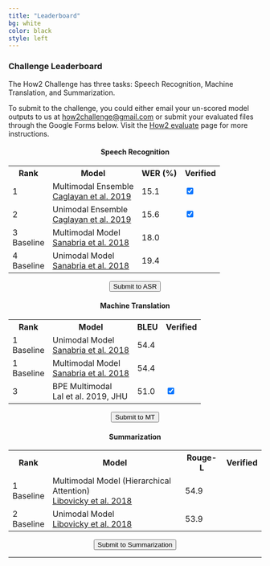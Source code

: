 ```yaml
---
title: "Leaderboard"
bg: white
color: black
style: left
---
```


### Challenge Leaderboard

The How2 Challenge has three tasks: Speech Recognition, Machine Translation, and Summarization. 

To submit to the challenge, you could either email your un-scored model outputs to us at <how2challenge@gmail.com> or submit your evaluated files through the Google Forms below. Visit the <a href="https://github.com/srvk/how2-dataset/blob/master/README.md#how2-evaluate">How2 evaluate</a> page for more instructions.


<div align="center">
<h4>Speech Recognition</h4>
<table width="80%" class="tg">
  <tr>
    <th class="tg-qnmb">Rank</th>
    <th class="tg-qnmb">Model</th>
    <th class="tg-qnmb">WER (%)</th>
    <th class="tg-qnmb">Verified</th>
  </tr>
  <tr>
    <td class="tg-s6z2">1</td>
    <td class="tg-jlrw">Multimodal Ensemble <br><a href="">Caglayan et al. 2019</a></td>
    <td class="tg-jlrw">15.1</td>
    <td class="tg-jlrw"><input type="checkbox" checked="checked" onclick="return false;"></td>
  </tr>
  <tr>
    <td class="tg-s6z2">2</td>
    <td class="tg-jlrw">Unimodal Ensemble <br><a href="">Caglayan et al. 2019</a></td>
    <td class="tg-jlrw">15.6</td>
    <td class="tg-jlrw"><input type="checkbox" checked="checked" onclick="return false;"></td>
  </tr>
  <tr>
    <td class="tg-s6z2">3<br>Baseline</td>
    <td class="tg-fqar">Multimodal Model<br><a href="https://arxiv.org/abs/1811.00347">Sanabria et al. 2018</a></td>
    <td class="tg-fqar">18.0</td>
    <td class="tg-fqar"></td>
  </tr>
  <tr>
    <td class="tg-s6z2">4<br>Baseline</td>
    <td class="tg-fqar">Unimodal Model<br><a href="https://arxiv.org/abs/1811.00347">Sanabria et al. 2018</a></td>
    <td class="tg-fqar">19.4</td>
    <td class="tg-fqar"></td>
  </tr>
</table>
  <button type="button" class="btncls" onclick="location.href = 'https://forms.gle/z8Q7Qhbw2Ku6MmKbA';">Submit to ASR</button>
  
  
  <h4>Machine Translation</h4>
<table width="80%" class="tg">
  <tr>
    <th class="tg-qnmb">Rank</th>
    <th class="tg-qnmb">Model</th>
    <th class="tg-qnmb">BLEU</th>
    <th class="tg-qnmb">Verified</th>
  </tr>
  <tr>
    <td class="tg-s6z2">1<br>Baseline</td>
    <td class="tg-fqar">Unimodal Model<br><a href="https://arxiv.org/abs/1811.00347">Sanabria et al. 2018</a></td>
    <td class="tg-fqar">54.4</td>
    <td class="tg-fqar"></td>
  </tr>
  <tr>
    <td class="tg-s6z2">1<br>Baseline</td>
    <td class="tg-fqar">Multimodal Model<br><a href="https://arxiv.org/abs/1811.00347">Sanabria et al. 2018</a></td>
    <td class="tg-fqar">54.4</td>
    <td class="tg-fqar"></td>
  </tr>
  <tr>
    <td class="tg-s6z2">3</td>
    <td class="tg-jlrw">BPE Multimodal<br>Lal et al. 2019, JHU</td>
    <td class="tg-jlrw">51.0</td>
    <td class="tg-jlrw"><input type="checkbox" checked="checked" onclick="return false;"></td>
  </tr>
</table>
  <button type="button" class="btncls" onclick="location.href = 'https://forms.gle/27ABz4niLAzW2EHA6';">Submit to MT</button>
  
  
  <h4>Summarization</h4>
<table width="80%" class="tg">
  <tr>
    <th class="tg-qnmb">Rank</th>
    <th class="tg-qnmb">Model</th>
    <th class="tg-qnmb">Rouge-L</th>
    <th class="tg-qnmb">Verified</th>
  </tr>
  <tr>
    <td class="tg-s6z2">1<br>Baseline</td>
    <td class="tg-fqar">Multimodal Model (Hierarchical Attention)<br><a href="https://nips2018vigil.github.io/static/papers/accepted/8.pdf">Libovicky et al. 2018</a></td>
    <td class="tg-fqar">54.9</td>
    <td class="tg-fqar"></td>
  </tr>
  <tr>
    <td class="tg-s6z2">2<br>Baseline</td>
    <td class="tg-fqar">Unimodal Model<br><a href="https://nips2018vigil.github.io/static/papers/accepted/8.pdf">Libovicky et al. 2018</a></td>
    <td class="tg-fqar">53.9</td>
    <td class="tg-fqar"></td>
  </tr>
</table>
  <button type="button" class="btncls" onclick="location.href = 'https://forms.gle/ffTeQYcRaCYiGYsN9';">Submit to Summarization</button>
</div>



* * *
